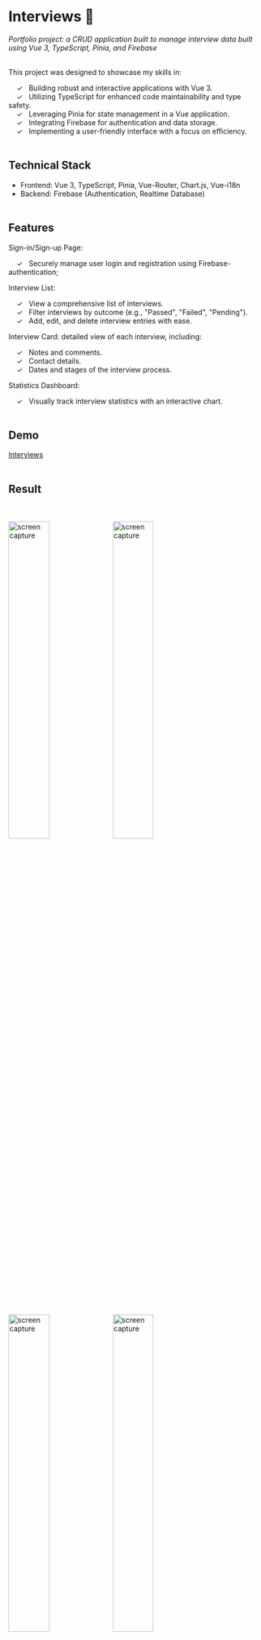 # Interviews 📝

_Portfolio project: a CRUD application built to manage interview data built using Vue 3, TypeScript, Pinia, and Firebase_ <br><br>

This project was designed to showcase my skills in:

 &nbsp;&nbsp;&nbsp;&nbsp;&check;&nbsp;&nbsp; Building robust and interactive applications with Vue 3. <br>
 &nbsp;&nbsp;&nbsp;&nbsp;&check;&nbsp;&nbsp; Utilizing TypeScript for enhanced code maintainability and type safety. <br>
 &nbsp;&nbsp;&nbsp;&nbsp;&check;&nbsp;&nbsp; Leveraging Pinia for state management in a Vue application. <br>
 &nbsp;&nbsp;&nbsp;&nbsp;&check;&nbsp;&nbsp; Integrating Firebase for authentication and data storage. <br>
 &nbsp;&nbsp;&nbsp;&nbsp;&check;&nbsp;&nbsp; Implementing a user-friendly interface with a focus on efficiency. <br><br>

## Technical Stack

* Frontend: Vue 3, TypeScript, Pinia, Vue-Router, Chart.js, Vue-i18n<br>
* Backend: Firebase (Authentication, Realtime Database)<br><br>

## Features<br>
Sign-in/Sign-up Page:

&nbsp;&nbsp;&nbsp;&nbsp;&check;&nbsp;&nbsp; Securely manage user login and registration using Firebase-authentication;<br>

Interview List:

&nbsp;&nbsp;&nbsp;&nbsp;&check;&nbsp;&nbsp; View a comprehensive list of interviews.<br>
&nbsp;&nbsp;&nbsp;&nbsp;&check;&nbsp;&nbsp; Filter interviews by outcome (e.g., "Passed", "Failed", "Pending").<br>
&nbsp;&nbsp;&nbsp;&nbsp;&check;&nbsp;&nbsp; Add, edit, and delete interview entries with ease.<br>

Interview Card:
detailed view of each interview, including:<br>

&nbsp;&nbsp;&nbsp;&nbsp;&check;&nbsp;&nbsp; Notes and comments.<br>
&nbsp;&nbsp;&nbsp;&nbsp;&check;&nbsp;&nbsp; Contact details.<br>
&nbsp;&nbsp;&nbsp;&nbsp;&check;&nbsp;&nbsp; Dates and stages of the interview process.<br>

Statistics Dashboard:

&nbsp;&nbsp;&nbsp;&nbsp;&check;&nbsp;&nbsp; Visually track interview statistics with an interactive chart.<br><br> 

## Demo

[Interviews]<br><br>

## Result
<br><br>
<img width="40%" alt="screen capture" src="../main/src/assets/img/capture-auth.jpeg">
<img width="40%" alt="screen capture" src="../main/src/assets/img/capture-list.jpeg">
<img width="40%" alt="screen capture" src="../main/src/assets/img/capture-new.jpeg">
<img width="40%" alt="screen capture" src="../main/src/assets/img/capture-stats.jpg">
<br><br>

[Interviews]: https://interviews-list.netlify.app
